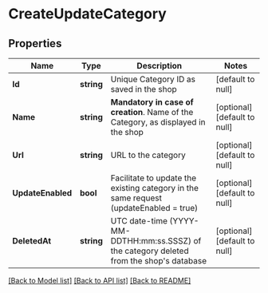 # CreateUpdateCategory

## Properties
Name | Type | Description | Notes
------------ | ------------- | ------------- | -------------
**Id** | **string** | Unique Category ID as saved in the shop  | [default to null]
**Name** | **string** | **Mandatory in case of creation**. Name of the Category, as displayed in the shop  | [optional] [default to null]
**Url** | **string** | URL to the category | [optional] [default to null]
**UpdateEnabled** | **bool** | Facilitate to update the existing category in the same request (updateEnabled &#x3D; true) | [optional] [default to null]
**DeletedAt** | **string** | UTC date-time (YYYY-MM-DDTHH:mm:ss.SSSZ) of the category deleted from the shop&#39;s database | [optional] [default to null]

[[Back to Model list]](../README.md#documentation-for-models) [[Back to API list]](../README.md#documentation-for-api-endpoints) [[Back to README]](../README.md)


